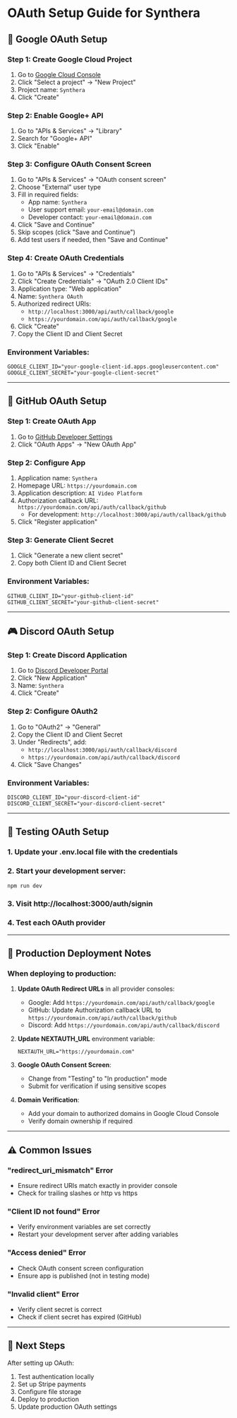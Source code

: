 # OAuth Setup Guide for Synthera

## 🔐 Google OAuth Setup

### Step 1: Create Google Cloud Project
1. Go to [Google Cloud Console](https://console.cloud.google.com)
2. Click "Select a project" → "New Project"
3. Project name: `Synthera`
4. Click "Create"

### Step 2: Enable Google+ API
1. Go to "APIs & Services" → "Library"
2. Search for "Google+ API"
3. Click "Enable"

### Step 3: Configure OAuth Consent Screen
1. Go to "APIs & Services" → "OAuth consent screen"
2. Choose "External" user type
3. Fill in required fields:
   - App name: `Synthera`
   - User support email: `your-email@domain.com`
   - Developer contact: `your-email@domain.com`
4. Click "Save and Continue"
5. Skip scopes (click "Save and Continue")
6. Add test users if needed, then "Save and Continue"

### Step 4: Create OAuth Credentials
1. Go to "APIs & Services" → "Credentials"
2. Click "Create Credentials" → "OAuth 2.0 Client IDs"
3. Application type: "Web application"
4. Name: `Synthera OAuth`
5. Authorized redirect URIs:
   - `http://localhost:3000/api/auth/callback/google`
   - `https://yourdomain.com/api/auth/callback/google`
6. Click "Create"
7. Copy the Client ID and Client Secret

### Environment Variables:
```env
GOOGLE_CLIENT_ID="your-google-client-id.apps.googleusercontent.com"
GOOGLE_CLIENT_SECRET="your-google-client-secret"
```

---

## 🐙 GitHub OAuth Setup

### Step 1: Create OAuth App
1. Go to [GitHub Developer Settings](https://github.com/settings/developers)
2. Click "OAuth Apps" → "New OAuth App"

### Step 2: Configure App
1. Application name: `Synthera`
2. Homepage URL: `https://yourdomain.com`
3. Application description: `AI Video Platform`
4. Authorization callback URL: `https://yourdomain.com/api/auth/callback/github`
   - For development: `http://localhost:3000/api/auth/callback/github`
5. Click "Register application"

### Step 3: Generate Client Secret
1. Click "Generate a new client secret"
2. Copy both Client ID and Client Secret

### Environment Variables:
```env
GITHUB_CLIENT_ID="your-github-client-id"
GITHUB_CLIENT_SECRET="your-github-client-secret"
```

---

## 🎮 Discord OAuth Setup

### Step 1: Create Discord Application
1. Go to [Discord Developer Portal](https://discord.com/developers/applications)
2. Click "New Application"
3. Name: `Synthera`
4. Click "Create"

### Step 2: Configure OAuth2
1. Go to "OAuth2" → "General"
2. Copy the Client ID and Client Secret
3. Under "Redirects", add:
   - `http://localhost:3000/api/auth/callback/discord`
   - `https://yourdomain.com/api/auth/callback/discord`
4. Click "Save Changes"

### Environment Variables:
```env
DISCORD_CLIENT_ID="your-discord-client-id"
DISCORD_CLIENT_SECRET="your-discord-client-secret"
```

---

## 🧪 Testing OAuth Setup

### 1. Update your .env.local file with the credentials
### 2. Start your development server:
```bash
npm run dev
```

### 3. Visit http://localhost:3000/auth/signin
### 4. Test each OAuth provider

---

## 🚀 Production Deployment Notes

### When deploying to production:

1. **Update OAuth Redirect URLs** in all provider consoles:
   - Google: Add `https://yourdomain.com/api/auth/callback/google`
   - GitHub: Update Authorization callback URL to `https://yourdomain.com/api/auth/callback/github`
   - Discord: Add `https://yourdomain.com/api/auth/callback/discord`

2. **Update NEXTAUTH_URL** environment variable:
   ```env
   NEXTAUTH_URL="https://yourdomain.com"
   ```

3. **Google OAuth Consent Screen**:
   - Change from "Testing" to "In production" mode
   - Submit for verification if using sensitive scopes

4. **Domain Verification**:
   - Add your domain to authorized domains in Google Cloud Console
   - Verify domain ownership if required

---

## ⚠️ Common Issues

### "redirect_uri_mismatch" Error
- Ensure redirect URIs match exactly in provider console
- Check for trailing slashes or http vs https

### "Client ID not found" Error
- Verify environment variables are set correctly
- Restart your development server after adding variables

### "Access denied" Error
- Check OAuth consent screen configuration
- Ensure app is published (not in testing mode)

### "Invalid client" Error
- Verify client secret is correct
- Check if client secret has expired (GitHub)

---

## 🔄 Next Steps

After setting up OAuth:
1. Test authentication locally
2. Set up Stripe payments
3. Configure file storage
4. Deploy to production
5. Update production OAuth settings